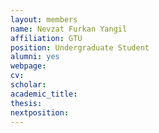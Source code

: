 ```yaml
---
layout: members
name: Nevzat Furkan	Yangil
affiliation: GTU
position: Undergraduate Student
alumni: yes
webpage:
cv:
scholar:
academic_title:
thesis:
nextposition:
---
```

